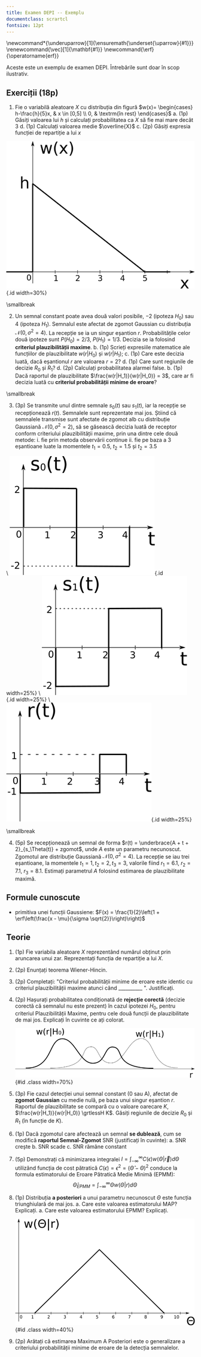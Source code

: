 ```yaml
---
title: Examen DEPI -- Exemplu
documentclass: scrartcl
fontsize: 12pt
---
```


\newcommand*{\underuparrow}[1]{\ensuremath{\underset{\uparrow}{#1}}}
\renewcommand{\vec}[1]{\mathbf{#1}}
\newcommand{\erf}{\operatorname{erf}}


Aceste este un exemplu de examen DEPI. Întrebările sunt doar în scop ilustrativ.


## Exerciții (18p)


1. Fie o variabilă aleatoare $X$ cu distribuția din figură $w(x)=
    \begin{cases}
    h-\frac{h}{5}x, & x \in [0,5] \\
    0, & \textrm{în rest}
    \end{cases}$
	a. (1p) Găsiți valoarea lui $h$ și calculați probabilitatea ca $X$ să fie mai mare decât 3
    d. (1p) Calculați valoarea medie $\overline{X}$
    c. (2p) Găsiți expresia funcției de repartiție a lui $x$
    
![Distribuția w(x)](fig/PDF_LinearDown.png){.id width=30%}  

\smallbreak

2. Un semnal constant poate avea două valori posibile, $-2$ (ipoteza $H_0$) sau $4$ (ipoteza $H_1$). 
Semnalul este afectat de zgomot Gaussian cu distribuția $\mathcal{N}(0, \sigma^2=4)$.
La recepție se ia un singur eșantion $r$. 
Probabilitățile celor două ipoteze sunt $P(H_0) = 2/3$, $P(H_1) = 1/3$.
Decizia se ia folosind **criteriul plauzibilității maxime**.
    b. (1p) Scrieți expresiile matematice ale funcțiilor de plauzibilitate $w(r|H_0)$ și $w(r|H_1)$;
    c. (1p) Care este decizia luată, dacă eșantionul $r$ are valoarea $r = 2$?
    d. (1p) Care sunt regiunile de decizie $R_0$ și $R_1$?
    d. (2p) Calculați probabilitatea alarmei false.
	b. (1p) Dacă raportul de plauzibilitate $\frac{w(r|H_1)}{w(r|H_0)} = 3$, 
	care ar fi decizia luată cu **criteriul probabilității minime de eroare**? 
    
\smallbreak

3. (3p) Se transmite unul dintre semnale $s_0(t)$ sau $s_1(t)$, iar la recepție se recepționează $r(t)$. 
Semnalele sunt reprezentate mai jos. Știind că semnalele transmise sunt afectate de zgomot alb
cu distribuție Gaussiană $\mathcal{N}(0, \sigma^2=2)$, să se găsească decizia luată de receptor
conform criteriului plauzibilității maxime, prin una dintre cele două metode:
    i. fie prin metoda observării continue
    ii. fie pe baza a 3 eșantioane luate la momentele $t_1 = 0.5$, $t_2 = 1.5$ și $t_2 = 3.5$

\ ![](fig/SIG_Haar1.png){.id width=25%} \      ![](fig/SIG_Haar2.png){.id width=25%} \      ![](fig/SIG_Rec.png){.id width=25%}  

\smallbreak

4. (5p) Se recepționează un semnal de forma $r(t) = \underbrace{A + t + 2}_{s_\Theta(t)} + zgomot$, unde $A$ este un parametru necunoscut.
Zgomotul are distribuție Gaussiană $\mathcal{N}(0,\sigma^2=4)$. 
La recepție se iau trei eșantioane, la momentele $t_1 = 1, t_2 = 2, t_3 = 3$, valorile fiind $r_1 = 6.1$, $r_2 = 7.1$, $r_3 = 8.1$.
Estimați parametrul $A$ folosind estimarea de plauzibilitate maximă.


## Formule cunoscute

* primitiva unei funcții Gaussiene: $F(x) = \frac{1}{2}\left(1 + \erf\left(\frac{x - \mu}{\sigma \sqrt{2}}\right)\right)$



    
## Teorie

1. (1p) Fie variabila aleatoare $X$ reprezentând numărul obținut prin aruncarea unui zar.
Reprezentați funcția de repartiție a lui $X$.


2. (2p) Enunțați teorema Wiener-Hincin.




1. (2p) Completați: "Criteriul probabilității minime de eroare este identic cu criteriul plauzibilității maxime atunci când __________ ". Justificați.

2. (2p) Hașurați probabilitatea condiționată de **rejecție corectă** (decizie corectă că semnalul nu este prezent) în cazul ipotezei $H_0$, pentru criteriul Plauzibilității Maxime, pentru cele două funcții de plauzibilitate de mai jos.
Explicați în cuvinte ce ați colorat.

	![](fig/DET_DecisionRegions.png){#id .class width=70%}
	
3. (3p) Fie cazul detecției unui semnal constant (0 sau A), afectat de **zgomot Gaussian** cu medie nulă, pe baza unui singur eșantion $r$.
Raportul de plauzibilitate se compară cu o valoare oarecare $K$, $\frac{w(r|H_1)}{w(r|H_0)} \grtlessH K$.
Găsiți regiunile de decizie $R_0$ și $R_1$ (în funcție de $K$).

4. (1p) Dacă zgomotul care afectează un semnal **se dublează**, cum se modifică **raportul Semnal-Zgomot** SNR (justificați în cuvinte):
    a. SNR crește
    b. SNR scade
    c. SNR rămâne constant


1. (5p) Demonstrați că minimizarea integralei $I = \int_{-\infty}^\infty C(\epsilon) w(\Theta | \vec{r}) d\Theta$ utilizând funcția de cost pătratică $C(\epsilon) = \epsilon^2 = (\hat{\Theta} - \Theta)^2$ 
conduce la formula estimatorului de Eroare Pătratică Medie Minimă (EPMM):
$$\hat{\Theta}_{EPMM} = \int_{-\infty}^\infty \Theta w(\Theta|r) d\Theta$$

2. (1p) Distribuția **a posteriori** a unui parametru necunoscut $\Theta$ este 
funcția triunghiulară de mai jos.
	a. Care este valoarea estimatorului MAP? Explicați.
	a. Care este valoarea estimatorului EPMM? Explicați.

	![](fig/PDF_Trig_mu5.png){#id .class width=40%}
	
3. (2p) Arătați că estimarea Maximum A Posteriori este o generalizare a criteriului probabilității minime de eroare de la detecția semnalelor.
